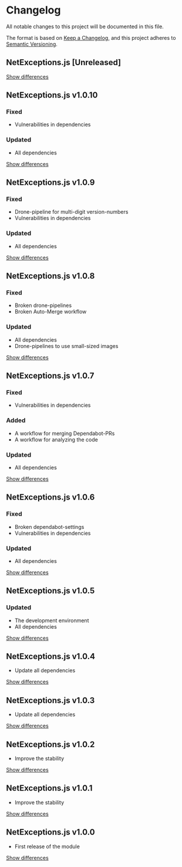 # Changelog
All notable changes to this project will be documented in this file.

The format is based on [Keep a Changelog](https://keepachangelog.com/en/1.0.0/),
and this project adheres to [Semantic Versioning](https://semver.org/spec/v2.0.0.html).

## NetExceptions.js [Unreleased]

[Show differences](https://github.com/manuth/NetExceptions.js/comparev/v1.0.10...dev)

## NetExceptions.js v1.0.10
### Fixed
  - Vulnerabilities in dependencies

### Updated
  - All dependencies

[Show differences](https://github.com/manuth/NetExceptions.js/comparev/v1.0.9...v1.0.10)

## NetExceptions.js v1.0.9
### Fixed
  - Drone-pipeline for multi-digit version-numbers
  - Vulnerabilities in dependencies

### Updated
  - All dependencies

[Show differences](https://github.com/manuth/NetExceptions.js/compare/v1.0.8...v1.0.9)

## NetExceptions.js v1.0.8
### Fixed
  - Broken drone-pipelines
  - Broken Auto-Merge workflow

### Updated
  - All dependencies
  - Drone-pipelines to use small-sized images

[Show differences](https://github.com/manuth/NetExceptions.js/compare/v1.0.7...v1.0.8)

## NetExceptions.js v1.0.7
### Fixed
  - Vulnerabilities in dependencies

### Added
  - A workflow for merging Dependabot-PRs
  - A workflow for analyzing the code

### Updated
  - All dependencies

[Show differences](https://github.com/manuth/NetExceptions.js/compare/v1.0.6...v1.0.7)

## NetExceptions.js v1.0.6
### Fixed
  - Broken dependabot-settings
  - Vulnerabilities in dependencies

### Updated
  - All dependencies

[Show differences](https://github.com/manuth/NetExceptions.js/compare/v1.0.5...v1.0.6)

## NetExceptions.js v1.0.5
### Updated
  - The development environment
  - All dependencies

[Show differences](https://github.com/manuth/NetExceptions.js/compare/v1.0.4...v1.0.5)

## NetExceptions.js v1.0.4
  - Update all dependencies

[Show differences](https://github.com/manuth/NetExceptions.js/compare/v1.0.3...v1.0.4)

## NetExceptions.js v1.0.3
  - Update all dependencies

[Show differences](https://github.com/manuth/NetExceptions.js/compare/v1.0.2...v1.0.3)

## NetExceptions.js v1.0.2
  - Improve the stability

[Show differences](https://github.com/manuth/NetExceptions.js/compare/v1.0.1...v1.0.2)

## NetExceptions.js v1.0.1
  - Improve the stability

[Show differences](https://github.com/manuth/NetExceptions.js/compare/v1.0.0...v1.0.1)

## NetExceptions.js v1.0.0
  - First release of the module

[Show differences](https://github.com/manuth/NetExceptions.js/compare/30df5a34e4b5732f60c3f196b474249998434de0...v1.0.0)
